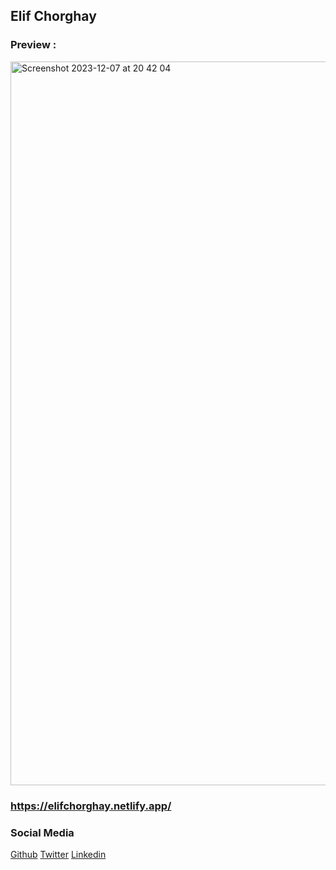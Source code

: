 ## Elif Chorghay

### Preview :

<img width="1158" alt="Screenshot 2023-12-07 at 20 42 04" src="https://github.com/eliftabak/portfolio/assets/58824027/7dbab5e3-4948-4509-95f8-a4f0170b86d3">

### https://elifchorghay.netlify.app/

### Social Media

[Github](https://github.com/eliftabak)
[Twitter](https://twitter.com/elifchorghay)
[Linkedin](https://www.linkedin.com/in/elifchorghay/)
